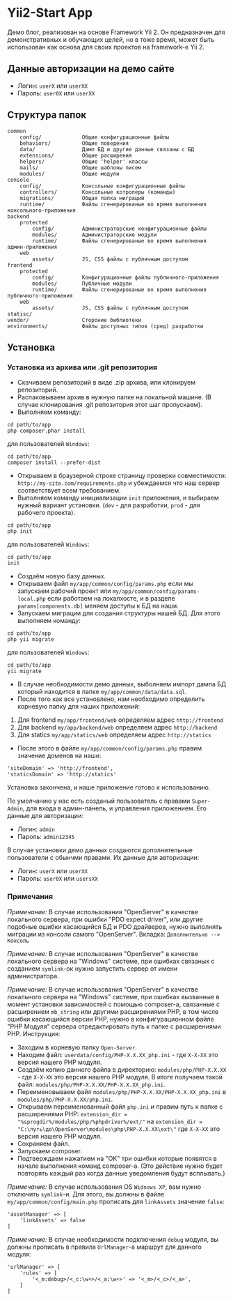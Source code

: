 Yii2-Start App
=========================
Демо блог, реализован на основе Framework Yii 2. Он предназначен для демонстративных и обучающих целей, но в тоже время, может быть использован как основа для своих проектов на framework-е Yii 2.

Данные авторизации на демо сайте
--------------------------------
- Логин: `userX` или `userXX`
- Пароль: `user0X` или `userXX`


Структура папок
---------------
```
common
	config/				Общие конфигурационные файлы
	behaviors/			Общие поведения
	data/				Дамп БД и другие данные связаны с БД
	extensions/			Общие расширения
	helpers/			Общие 'helper' классы
	mails/				Общие шаблоны писем
	modules/			Общие модули
console
	config/             Консольные конфигурационные файлы
	controllers/        Консольные котролеры (команды)
	migrations/         Общая папка миграций
	runtime/            Файлы сгенерированые во время выполнения консольного-приложения
backend
    protected
        config/			Администраторские конфигурационные файлы
        modules/		Администраторские модули
        runtime/		Файлы сгенерированые во время выполнения админ-приложения
    web
	    assets/			JS, CSS файлы с публичным доступом
frontend
    protected
        config/			Конфигурационные файлы публичного-приложения
        modules/		Публичные модули
        runtime/		Файлы сгенерированые во время выполнения публичного-приложения
    web
	    assets/			JS, CSS файлы с публичным доступом
statisc/
vendor/                 Стороние библиотеки
environments/			Файлы доступных типов (сред) разработки
```

Установка
---------

### Установка из архива или .git репозитория

- Скачиваем репозиторий в виде .zip архива, или клонируем репозиторий.
- Распаковываем архив в нужную папке на локальной машине. (В случае клонирования .git репозитория этот шаг пропускаем).
- Выполняем команду:

~~~
cd path/to/app
php composer.phar install
~~~

для пользователей `Windows`:

~~~
cd path/to/app
composer install --prefer-dist
~~~

- Открываем в браузерной строке страницу проверки совместимости: `http://my-site.com/requirements.php` и убеждаемся что наш сервер соответствует всем требованием.
- Выполняем команду инициализации `init` приложения, и выбираем нужный вариант установки. (`dev` - для разработки, `prod` - для рабочего проекта).

~~~
cd path/to/app
php init
~~~

для пользователей `Windows`:

~~~
cd path/to/app
init
~~~

- Создаём новую базу данных.
- Открываем файл `my/app/common/config/params.php` если мы запускаем рабочий проект или `my/app/common/config/params-local.php` если работаем на локалхосте, и в разделе `params[components.db]` меняем доступы к БД на наши.
- Запускаем миграции для создания структуры нашей БД. Для этого выполняем команду:

~~~
cd path/to/app
php yii migrate
~~~

для пользователей `Windows`:

~~~
cd path/to/app
yii migrate
~~~

- В случае необходимости демо данных, выболняем импорт дампа БД который находится в папке `my/app/common/data/data.sql`.
- После того как все установлено, нам необходимо определить корневую папку для наших приложений:

1. Для frontend `my/app/frontend/web` определяем адрес `http://frontend`
2. Для backend `my/app/backend/web` определяем адрес `http://backend`
3. Для statics `my/app/statics/web` определяем адрес `http://statics`

- После этого в файле `my/app/common/config/params.php` правим значение доменов на наши:

~~~
'siteDomain' => 'http://frontend',
'staticsDomain' => 'http://statics'
~~~

Установка закончена, и наше приложение готово к использованию.

По умолчанию у нас есть созданый пользователь с правами `Super-Admin`, для входа в админ-панель, и управления приложением.
Его данные для авторизации:
- Логин: `admin`
- Пароль: `admin12345`

В случае установки демо данных создаются дополнительные пользователи с обынчми правами.
Их данные для авторизации:
- Логин: `userX` или `userXX`
- Пароль: `user0X` или `usersXX`

### Примечания

*Примечание:* В случае использования "OpenServer" в качестве локального сервера, при ошибки "PDO expect driver", или другие подобные ошибки касающийся БД и PDO драйверов, нужно выполнять миграции из консоли самого "OpenServer". Вкладка: `Дополнительно --> Консоль`

*Примечание:* В случае использования "OpenServer" в качестве локального сервера на "Windows" системе, при ошибках связаных с созданием `symlink`-ок нужно запустить сервер от имени администратора.

*Примечание:* В случае использования "OpenServer" в качестве локального сервера на "Windows" системе, при ошибках вызванные в момент установки зависимостей с помощью composer-а, связанные с расширением `mb_string` или другими расширениями PHP, в том числе ошибки касающийся версии PHP, нужно в конфигурационном файле "PHP Модуля" сервера отредактировать путь к папке с расширениями PHP.
Инструкция:
- Заходим в корневую папку `Open-Server`.
- Находим файл: `userdata/config/PHP-X.X.XX_php.ini` - где `X-X-XX` это версия нашего PHP модуля.
- Создаём копию данного файла в директорию: `modules/php/PHP-X.X.XX` - где `X-X-XX` это версия нашего PHP модуля. В итоге получаем такой файл: `modules/php/PHP-X.X.XX/PHP-X.X.XX_php.ini`.
- Переименовываем файл `modules/php/PHP-X.X.XX/PHP-X.X.XX_php.ini` в `modules/php/PHP-X.X.XX/php.ini`.
- Открываем переименованный файл `php.ini` и правим путь к папке с расширениями PHP: `extension_dir = "%sprogdir%/modules/php/%phpdriver%/ext/"` на `extension_dir = "C:\путь\до\OpenServer\modules\php\PHP-X.X.XX\ext\"` где `X-X-XX` это версия нашего PHP модуля.
- Сохраняем файл.
- Запускаем composer.
- Подтверждаем нажатием на "OK" три ошибки которые появятся в начале выполнения команд composer-а. (Это действие нужно будет повторять каждый раз когда данные уведомления будут всплывать.)

*Примечание:* В случае использования OS `Widnows XP`, вам нужно отключить `symlink`-и. Для этого, вы должны в файле `my/app/common/config/main.php` прописать для  `linkAssets` значение `false`:

~~~
'assetManager' => [
    'linkAssets' => false
]
~~~

*Примечание:* В случае необходимости подключения `debug` модуля, вы должны прописать в правила `UrlManager`-а маршрут для данного модуля:

~~~
'urlManager' => [
	'rules' => [
		'<_m:debug>/<_c:\w+>/<_a:\w+>' => '<_m>/<_c>/<_a>',
	]
]
~~~